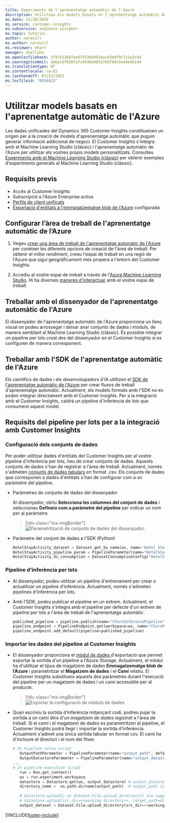 ```yaml
---
title: Experiments de l'aprenentatge automàtic de l'Azure
description: Utilitzeu els models basats en l'aprenentatge automàtic de l'Azure al Dynamics 365 Customer Insights.
ms.date: 11/30/2020
ms.service: customer-insights
ms.subservice: audience-insights
ms.topic: tutorial
author: naravill
ms.author: naravill
ms.reviewer: mhart
manager: shellyha
ms.openlocfilehash: 3f97e22687ae4f5536d492bac83bdf9c711e2c94
ms.sourcegitcommit: dab2cbf818fafc9436e685376df94c5e44e4b144
ms.translationtype: HT
ms.contentlocale: ca-ES
ms.lasthandoff: 07/13/2021
ms.locfileid: "6554423"
---
```

# <a name="use-azure-machine-learning-based-models"></a>Utilitzar models basats en l'aprenentatge automàtic de l'Azure

Les dades unificades del Dynamics 365 Customer Insights constitueixen un origen per a la creació de models d'aprenentatge automàtic que puguin generar informació addicional de negoci. El Customer Insights s'integra amb el Machine Learning Studio (clàssic) i l'aprenentatge automàtic de l'Azure per utilitzar els vostres propis models personalitzats. Consulteu [Experiments amb el Machine Learning Studio (clàssic)](machine-learning-studio-experiments.md) per obtenir exemples d'experiments generats al Machine Learning Studio (clàssic). 

## <a name="prerequisites"></a>Requisits previs

- Accés al Customer Insights
- Subscripció a l'Azure Enterprise activa
- [Perfils de client unificats](data-unification.md)
- [Exportació d'entitats a l'emmagatzematge blob de l'Azure](export-azure-blob-storage.md) configurada

## <a name="set-up-azure-machine-learning-workspace"></a>Configurar l’àrea de treball de l'aprenentatge automàtic de l’Azure

1. Vegeu [crear una àrea de treball de l'aprenentatge automàtic de l'Azure](/azure/machine-learning/concept-workspace#-create-a-workspace) per conèixer les diferents opcions de creació de l'àrea de treball. Per obtenir el millor rendiment, creeu l'espai de treball en una regió de l'Azure que sigui geogràficament més propera a l'entorn del Customer Insights.

1. Accediu al vostre espai de treball a través de l'[Azure Machine Learning Studio](https://ml.azure.com/). Hi ha diverses [maneres d'interactuar](/azure/machine-learning/concept-workspace#tools-for-workspace-interaction) amb el vostre espai de treball.

## <a name="work-with-azure-machine-learning-designer"></a>Treballar amb el dissenyador de l'aprenentatge automàtic de l'Azure

El dissenyador de l'aprenentatge automàtic de l'Azure proporciona un llenç visual on podeu arrossegar i deixar anar conjunts de dades i mòduls, de manera semblant al Machine Learning Studio (clàssic). És possible integrar un pipeline per lots creat des del dissenyador en el Customer Insights si es configuren de manera corresponent. 
   
## <a name="working-with-azure-machine-learning-sdk"></a>Treballar amb l'SDK de l'aprenentatge automàtic de l'Azure

Els científics de dades i els desenvolupadors d'IA utilitzen el [SDK de l'aprenentatge automàtic de l'Azure](/python/api/overview/azure/ml/?preserve-view=true&view=azure-ml-py) per crear fluxos de treball d'aprenentatge automàtic. Actualment, els models formats amb l'SDK no es poden integrar directament amb el Customer Insights. Per a la integració amb el Customer Insights, caldrà un pipeline d'inferència de lots que consumeixi aquest model.

## <a name="batch-pipeline-requirements-to-integrate-with-customer-insights"></a>Requisits del pipeline per lots per a la integració amb Customer Insights

### <a name="dataset-configuration"></a>Configuració dels conjunts de dades

Per poder utilitzar dades d'entitats del Customer Insights per al vostre pipeline d'inferència per lots, heu de crear conjunts de dades. Aquests conjunts de dades s'han de registrar a l'àrea de treball. Actualment, només s'admeten [conjunts de dades tabulars](/azure/machine-learning/how-to-create-register-datasets#tabulardataset) en format .csv. Els conjunts de dades que corresponen a dades d'entitats s'han de configurar com a un paràmetre del pipeline.
   
* Paràmetres de conjunts de dades del dissenyador
   
     Al dissenyador, obriu **Selecciona les columnes del conjunt de dades** i seleccioneu **Defineix com a paràmetre del pipeline** per indicar un nom per al paràmetre.

     > [!div class="mx-imgBorder"]
     > ![Parametrització de conjunts de dades del dissenyador.](media/intelligence-designer-dataset-parameters.png "Parametrització de conjunts de dades del dissenyador")
   
* Paràmetre del conjunt de dades a l'SDK (Python)
   
   ```python
   HotelStayActivity_dataset = Dataset.get_by_name(ws, name='Hotel Stay Activity Data')
   HotelStayActivity_pipeline_param = PipelineParameter(name="HotelStayActivity_pipeline_param", default_value=HotelStayActivity_dataset)
   HotelStayActivity_ds_consumption = DatasetConsumptionConfig("HotelStayActivity_dataset", HotelStayActivity_pipeline_param)
   ```

### <a name="batch-inference-pipeline"></a>Pipeline d'inferència per lots
  
* Al dissenyador, podeu utilitzar un pipeline d'entrenament per crear o actualitzar un pipeline d'inferència. Actualment, només s'admeten pipelines d'inferència per lots.

* Amb l'SDK, podeu publicar el pipeline en un extrem. Actualment, el Customer Insights s'integra amb el pipeline per defecte d'un extrem de pipeline per lots a l'àrea de treball de l'aprenentatge automàtic.
   
   ```python
   published_pipeline = pipeline.publish(name="ChurnInferencePipeline", description="Published Churn Inference pipeline")
   pipeline_endpoint = PipelineEndpoint.get(workspace=ws, name="ChurnPipelineEndpoint") 
   pipeline_endpoint.add_default(pipeline=published_pipeline)
   ```

### <a name="import-pipeline-data-into-customer-insights"></a>Importar les dades del pipeline al Customer Insights

* El dissenyador proporciona el [mòdul de dades ](/azure/machine-learning/algorithm-module-reference/export-data)d'exportació que permet exportar la sortida d'un pipeline a l'Azure Storage. Actualment, el mòdul ha d'utilitzar el tipus de magatzem de dades **Emmagatzematge blob de l’Azure** i parametritzar el **Magatzem de dades** i el **Camí** relatiu. El Customer Insights substitueix aquests dos paràmetres durant l'execució del pipeline per un magatzem de dades i un camí accessible per al producte.
   > [!div class="mx-imgBorder"]
   > ![Exportar la configuració de mòduls de dades.](media/intelligence-designer-importdata.png "Exportar la configuració de mòduls de dades")
   
* Quan escriviu la sortida d'inferència mitjançant codi, podreu pujar la sortida a un camí dins d'un *magatzem de dades registrat* a l'àrea de treball. Si el camí i el magatzem de dades es parametritzen al pipeline, el Customer Insights podrà llegir i importar la sortida d'inferència. Actualment s'admet una única sortida tabular en format csv. El camí ha d'incloure el directori i el nom del fitxer.

   ```python
   # In Pipeline setup script
      OutputPathParameter = PipelineParameter(name="output_path", default_value="HotelChurnOutput/HotelChurnOutput.csv")
      OutputDatastoreParameter = PipelineParameter(name="output_datastore", default_value="workspaceblobstore")
   ...
   # In pipeline execution script
      run = Run.get_context()
      ws = run.experiment.workspace
      datastore = Datastore.get(ws, output_datastore) # output_datastore is parameterized
      directory_name =  os.path.dirname(output_path)  # output_path is parameterized.
      
      # Datastore.upload() or Dataset.File.upload_directory() are supported methods to uplaod the data
      # datastore.upload(src_dir=<<working directory>>, target_path=directory_name, overwrite=False, show_progress=True)
      output_dataset = Dataset.File.upload_directory(src_dir=<<working directory>>, target = (datastore, directory_name)) # Remove trailing "/" from directory_name
   ```


[!INCLUDE[footer-include](../includes/footer-banner.md)]